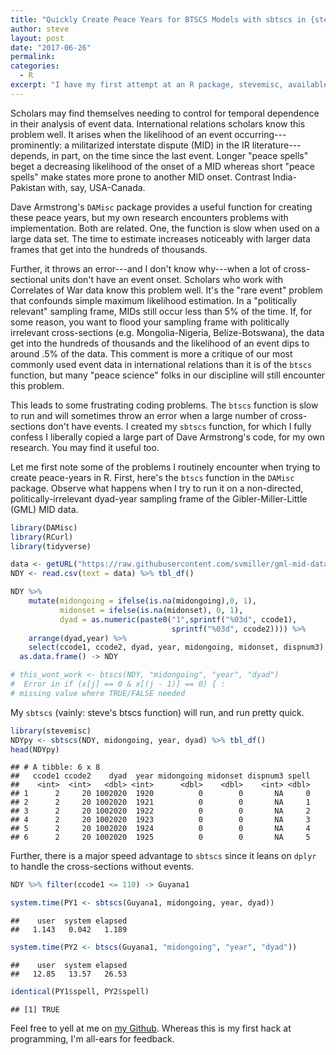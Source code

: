 ```yaml
---
title: "Quickly Create Peace Years for BTSCS Models with sbtscs in {stevemisc}"
author: steve
layout: post
date: "2017-06-26"
permalink:
categories:
  - R
excerpt: "I have my first attempt at an R package, stevemisc, available on my github. It can help you quickly generate peace years for BTSCS models."
---
```




Scholars may find themselves needing to control for temporal dependence in their analysis of event data. International relations scholars know this problem well. It arises when the likelihood of an event occurring---prominently: a militarized interstate dispute (MID) in the IR literature---depends, in part, on the time since the last event. Longer "peace spells" beget a decreasing likelihood of the onset of a MID whereas short "peace spells" make states more prone to another MID onset. Contrast India-Pakistan with, say, USA-Canada.

Dave Armstrong's `DAMisc` package provides a useful function for creating these peace years, but my own research encounters problems with implementation. Both are related. One, the function is slow when used on a large data set. The time to estimate increases noticeably with larger data frames that get into the hundreds of thousands. 

Further, it throws an error---and I don't know why---when a lot of cross-sectional units don't have an event onset. Scholars who work with Correlates of War data know this problem well. It's the "rare event" problem that confounds simple maximum likelihood estimation. In a "politically relevant" sampling frame, MIDs still occur less than 5% of the time. If, for some reason, you want to flood your sampling frame with politically irrelevant cross-sections (e.g. Mongolia-Nigeria, Belize-Botswana), the data get into the hundreds of thousands and the likelihood of an event dips to around .5% of the data. This comment is more a critique of our most commonly used event data in international relations than it is of the `btscs` function, but many "peace science" folks in our discipline will still encounter this problem.

This leads to some frustrating coding problems. The `btscs` function is slow to run and will sometimes throw an error when a large number of cross-sections don't have events. I created my `sbtscs` function, for which I fully confess I liberally copied a large part of Dave Armstrong's code, for my own research. You may find it useful too.

Let me first note some of the problems I routinely encounter when trying to create peace-years in R. First, here's the `btscs` function in the `DAMisc` package. Observe what happens when I try to run it on a non-directed, politically-irrelevant dyad-year sampling frame of the Gibler-Miller-Little (GML) MID data.




```r
library(DAMisc)
library(RCurl)
library(tidyverse)

data <- getURL("https://raw.githubusercontent.com/svmiller/gml-mid-data/master/gml-ndy.csv")
NDY <- read.csv(text = data) %>% tbl_df()

NDY %>%
    mutate(midongoing = ifelse(is.na(midongoing),0, 1),
           midonset = ifelse(is.na(midonset), 0, 1),
           dyad = as.numeric(paste0("1",sprintf("%03d", ccode1), 
                                    sprintf("%03d", ccode2)))) %>%
    arrange(dyad,year) %>%
    select(ccode1, ccode2, dyad, year, midongoing, midonset, dispnum3) %>%
  as.data.frame() -> NDY

# this_wont_work <- btscs(NDY, "midongoing", "year", "dyad")
#  Error in if (x[j] == 0 & x[(j - 1)] == 0) { : 
# missing value where TRUE/FALSE needed 
```

My `sbtscs` (vainly: steve's btscs function) will run, and run pretty quick.


```r
library(stevemisc)
NDYpy <- sbtscs(NDY, midongoing, year, dyad) %>% tbl_df()
head(NDYpy)
```

```
## # A tibble: 6 x 8
##   ccode1 ccode2    dyad  year midongoing midonset dispnum3 spell
##    <int>  <int>   <dbl> <int>      <dbl>    <dbl>    <int> <dbl>
## 1      2     20 1002020  1920          0        0       NA     0
## 2      2     20 1002020  1921          0        0       NA     1
## 3      2     20 1002020  1922          0        0       NA     2
## 4      2     20 1002020  1923          0        0       NA     3
## 5      2     20 1002020  1924          0        0       NA     4
## 6      2     20 1002020  1925          0        0       NA     5
```

Further, there is a major speed advantage to `sbtscs` since it leans on `dplyr` to handle the cross-sections without events.


```r
NDY %>% filter(ccode1 <= 110) -> Guyana1

system.time(PY1 <- sbtscs(Guyana1, midongoing, year, dyad))
```

```
##    user  system elapsed 
##   1.143   0.042   1.189
```

```r
system.time(PY2 <- btscs(Guyana1, "midongoing", "year", "dyad"))
```

```
##    user  system elapsed 
##   12.85   13.57   26.53
```

```r
identical(PY1$spell, PY2$spell)
```

```
## [1] TRUE
```

Feel free to yell at me on [my Github](https://github.com/svmiller). Whereas this is my first hack at programming, I'm all-ears for feedback.
